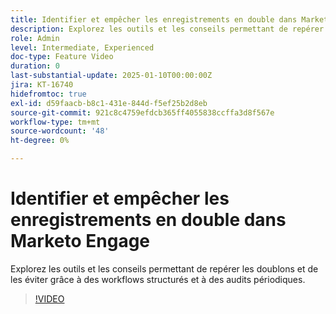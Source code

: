 ```yaml
---
title: Identifier et empêcher les enregistrements en double dans Marketo Engage
description: Explorez les outils et les conseils permettant de repérer les doublons et de les éviter grâce à des workflows structurés et à des audits périodiques.
role: Admin
level: Intermediate, Experienced
doc-type: Feature Video
duration: 0
last-substantial-update: 2025-01-10T00:00:00Z
jira: KT-16740
hidefromtoc: true
exl-id: d59faacb-b8c1-431e-844d-f5ef25b2d8eb
source-git-commit: 921c8c4759efdcb365ff4055838ccffa3d8f567e
workflow-type: tm+mt
source-wordcount: '48'
ht-degree: 0%

---
```


# Identifier et empêcher les enregistrements en double dans Marketo Engage

Explorez les outils et les conseils permettant de repérer les doublons et de les éviter grâce à des workflows structurés et à des audits périodiques.

>[!VIDEO](https://video.tv.adobe.com/v/3429500/?learn=on&enablevpops)
